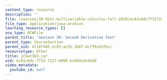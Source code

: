 ```yaml
---
content_type: resource
description: ''
file: /courses/18-02sc-multivariable-calculus-fall-2010/ec81c6dc773372278908bcb93e3e428d_jcbwt363.jar
file_type: application/java-archive
learning_resource_types: []
ocw_type: OCWFile
parent_title: 'Session 30: Second Derivative Test'
parent_type: CourseSection
parent_uid: 47187485-2c83-ac55-1b87-dcff9cb3f6cc
resourcetype: Other
title: jcbwt363.jar
uid: ec81c6dc-7733-7227-8908-bcb93e3e428d
video_metadata:
  youtube_id: null
---
```

